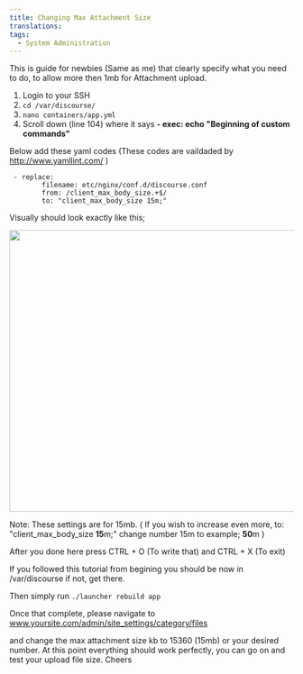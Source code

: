 ```yaml
---
title: Changing Max Attachment Size
translations:
tags:
  - System Administration
---
```


This is guide for newbies (Same as me) that clearly specify what you need to do, to allow more then 1mb for Attachment upload. 

1. Login to your SSH 
2. `cd /var/discourse/`
3. `nano containers/app.yml`
4. Scroll down (line 104) where it says **- exec: echo "Beginning of custom commands"**

Below add these yaml codes (These codes are vaildaded by http://www.yamllint.com/ )

     - replace:
            filename: etc/nginx/conf.d/discourse.conf
            from: /client_max_body_size.+$/
            to: "client_max_body_size 15m;"

Visually should look exactly like this; 

<img src="/uploads/default/39873/e42ebe5e0be0fb74.png" width="611" height="500"> 

Note: These settings are for 15mb. ( If you wish to increase even more, 
to: "client_max_body_size **15**m;" change number 15m to example; **50**m )

After you done here press CTRL + O (To write that) and CTRL + X (To exit)

If you followed this tutorial from begining you should be now in /var/discourse  if not, get there.

Then simply run `./launcher rebuild app` 

Once that complete, please navigate to www.yoursite.com/admin/site_settings/category/files

and change the max attachment size kb to 15360 (15mb) or your desired number. At this point everything should work perfectly, you can go on and test your upload file size. Cheers